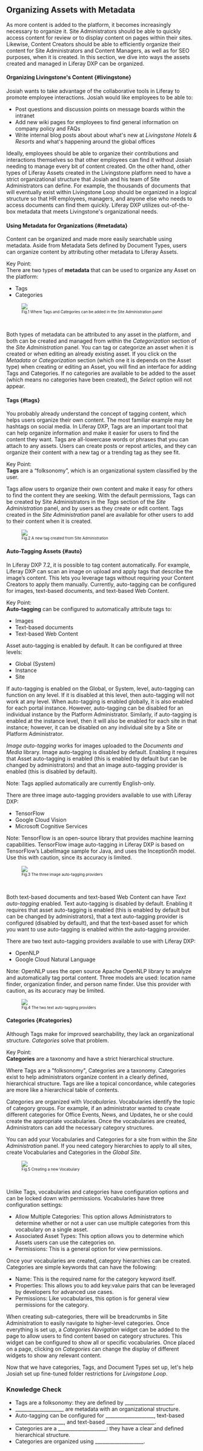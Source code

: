 ## Organizing Assets with Metadata

As more content is added to the platform, it becomes increasingly necessary to organize it. Site Administrators should be able to quickly access content for review or to display content on pages within their sites. Likewise, Content Creators should be able to efficiently organize their content for Site Administrators and Content Managers, as well as for SEO purposes, when it is created. In this section, we dive into ways the assets created and managed in Liferay DXP can be organized.

#### Organizing Livingstone's Content {#livingstone}

Josiah wants to take advantage of the collaborative tools in Liferay to promote employee interactions. Josiah would like employees to be able to:

* Post questions and discussion points on message boards within the intranet
* Add new wiki pages for employees to find general information on company policy and FAQs
* Write internal blog posts about about what's new at _Livingstone Hotels & Resorts_ and what's happening around the global offices

Ideally, employees should be able to organize their contributions and interactions themselves so that other employees can find it without Josiah needing to manage every bit of content created. On the other hand, other types of Liferay Assets created in the Livingstone platform need to have a strict organizational structure that Josiah and his team of Site Administrators can define. For example, the thousands of documents that will eventually exist within Livingstone Loop should be organized in a logical structure so that HR employees, managers, and anyone else who needs to access documents can find them quickly. Liferay DXP utilizes out-of-the-box metadata that meets Livingstone's organizational needs.

#### Using Metadata for Organizations {#metadata}

Content can be organized and made more easily searchable using metadata. Aside from Metadata Sets defined by Document Types, users can organize content by attributing other metadata to Liferay Assets.

<div class="key-point">
Key Point: <br />
There are two types of <strong>metadata</strong> that can be used to organize any Asset on the platform:
<ul>
	<li>Tags</li>
	<li>Categories</li>
</ul>
</div>

<figure>
	<img src="../images/categorization-section.png" style="max-height: 30%" />
	<figcaption style="font-size: x-small">Fig.1 Where Tags and Categories can be added in the Site Administration panel</figcaption>
</figure>

<br />

Both types of metadata can be attributed to any asset in the platform, and both can be created and managed from within the _Categorization_ section of the _Site Administration_ panel. You can tag or categorize an asset when it is created or when editing an already existing asset. If you click on the _Metadata_ or _Categorization_ section (which one it is depends on the Asset type) when creating or editing an Asset, you will find an interface for adding Tags and Categories. If no categories are available to be added to the asset (which means no categories have been created), the _Select_ option will not appear.

#### Tags {#tags}

You probably already understand the concept of tagging content, which helps users organize their own content. The most familiar example may be hashtags on social media. In Liferay DXP, Tags are an important tool that can help organize information and make it easier for users to find the content they want. Tags are all-lowercase words or phrases that you can attach to any assets. Users can create posts or repost articles, and they can organize their content with a new tag or a trending tag as they see fit.

<div class="key-point">
Key Point: <br />
<strong>Tags</strong> are a “folksonomy”, which is an organizational system classified by the user.
</div>

Tags allow users to organize their own content and make it easy for others to find the content they are seeking. With the default permissions, Tags can be created by Site Administrators in the _Tags_ section of the _Site Administration_ panel, and by users as they create or edit content. Tags created in the _Site Administration_ panel are available for other users to add to their content when it is created.

<figure>
	<img src="../images/new-tag.png" style="max-height: 30%" />
	<figcaption style="font-size: x-small">Fig.2 A new tag created from Site Administration</figcaption>
</figure>

#### Auto-Tagging Assets {#auto}

In Liferay DXP 7.2, it is possible to tag content automatically. For example, Liferay DXP can scan an image on upload and apply tags that describe the image’s content. This lets you leverage tags without requiring your Content Creators to apply them manually. Currently, auto-tagging can be configured for images, text-based documents, and text-based Web Content.

<div class="key-point">
Key Point: <br />
<strong>Auto-tagging</strong> can be configured to automatically attribute tags to:
	<ul>
		<li>Images</li>
		<li>Text-based documents</li>
		<li>Text-based Web Content</li>
	</ul>
</div>

Asset auto-tagging is enabled by default. It can be configured at three levels:

- Global (System)
- Instance
- Site

If auto-tagging is enabled on the Global, or System, level, auto-tagging can function on any level. If it is disabled at this level, then auto-tagging will not work at any level. When auto-tagging is enabled globally, it is also enabled for each portal instance. However, auto-tagging can be disabled for an individual instance by the Platform Administrator. Similarly, if auto-tagging is enabled at the instance level, then it will also be enabled for each site in that instance; however, it can be disabled on any individual site by a Site or Platform Administrator.

_Image auto-tagging_ works for images uploaded to the _Documents and Media_ library. Image auto-tagging is disabled by default. Enabling it requires that Asset auto-tagging is enabled (this is enabled by default but can be changed by administrators) and that an image auto-tagging provider is enabled (this is disabled by default).

<div class="note">
Note: Tags applied automatically are currently English-only.
</div>

There are three image auto-tagging providers available to use with Liferay DXP:

- TensorFlow
- Google Cloud Vision
- Microsoft Cognitive Services

<div class="note">
Note: TensorFlow is an open-source library that provides machine learning capabilities. TensorFlow image auto-tagging in Liferay DXP is based on TensorFlow’s LabelImage sample for Java, and uses the Inception5h model. Use this with caution, since its accuracy is limited.
</div>

<figure>
	<img src="../images/image-auto-tag-providers.png" style="max-height: 35%" />
	<figcaption style="font-size: x-small">Fig.3 The three image auto-tagging providers</figcaption>
</figure>

<br />

Both text-based documents and text-based Web Content can have _Text auto-tagging_ enabled. Text auto-tagging is disabled by default. Enabling it requires that asset auto-tagging is enabled (this is enabled by default but can be changed by administrators), that a text auto-tagging provider is configured (disabled by default), and that the text-based asset for which you want to use auto-tagging is enabled within the auto-tagging provider.

There are two text auto-tagging providers available to use with Liferay DXP:

- OpenNLP
- Google Cloud Natural Language

<div class="note">
Note: OpenNLP uses the open source Apache OpenNLP library to analyze and automatically tag portal content. Three models are used: location name finder, organization finder, and person name finder. Use this provider with caution, as its accuracy may be limited.
</div>

<figure>
	<img src="../images/text-auto-tag-providers.png" style="max-height: 45%" />
	<figcaption style="font-size: x-small">Fig.4 The two text auto-tagging providers</figcaption>
</figure>

#### Categories {#categories}

Although Tags make for improved searchability, they lack an organizational structure. _Categories_ solve that problem. 

<div class="key-point">
Key Point: <br />
<strong>Categories</strong> are a taxonomy and have a strict hierarchical structure.
</div>

Where Tags are a "folksonomy", Categories are a taxonomy. Categories exist to help administrators organize content in a clearly defined, hierarchical structure. Tags are like a topical concordance, while categories are more like a hierarchical table of contents.

Categories are organized with _Vocabularies_. Vocabularies identify the topic of category groups. For example, if an administrator wanted to create different categories for Office Events, News, and Updates, he or she could create the appropriate vocabularies. Once the vocabularies are created, Administrators can add the necessary category structures.

You can add your Vocabularies and Categories for a site from within the _Site Administration_ panel. If you need category hierarchies to apply to all sites, create Vocabularies and Categories in the _Global Site_.

<figure>
	<img src="../images/new-vocab.png" style="max-height: 38%" />
	<figcaption style="font-size: x-small">Fig.5 Creating a new Vocabulary</figcaption>
</figure>

<br />

Unlike Tags, vocabularies and categories have configuration options and can be locked down with permissions. Vocabularies have three configuration settings:

- Allow Multiple Categories: This option allows Administrators to determine whether or not a user can use multiple categories from this vocabulary on a single asset.
- Associated Asset Types: This option allows you to determine which Assets users can use the categories on.
- Permissions: This is a general option for view permissions.

Once your vocabularies are created, category hierarchies can be created. Categories are simple keywords that can have the following:

- Name: This is the required name for the category keyword itself.
- Properties: This allows you to add key:value pairs that can be leveraged by developers for advanced use cases.
- Permissions: Like vocabularies, this option is for general view permissions for the category.

When creating sub-categories, there will be breadcrumbs in Site Administration to easily navigate to higher-level categories. Once everything is set up, a _Categories Navigation_ widget can be added to the page to allow users to find content based on category structures. This widget can be configured to show all or specific vocabularies. Once placed on a page, clicking on _Categories_ can change the display of different widgets to show any relevant content.

Now that we have categories, Tags, and Document Types set up, let's help Josiah set up fine-tuned folder restrictions for _Livingstone Loop_. 

<div class="summary-chapter">
<h3>Knowledge Check</h3>
<ul>
  <li>Tags are a folksonomy: they are defined by ____________________.</li>
  <li>____________________ are metadata with an organizational structure.</li>
  <li>Auto-tagging can be configured for ____________________, text-based ____________________, and text-based ____________________.</li>
  <li>Categories are a ____________________: they have a clear and defined hierarchical structure.</li>
  <li>Categories are organized using ____________________.</li>
</il>
</div>
